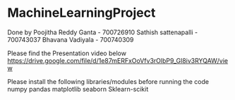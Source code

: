 # MachineLearningProject


Done by
 Poojitha Reddy Ganta - 700726910
 Sathish sattenapalli - 700743037
 Bhavana Vadiyala - 700740309

Please find the Presentation video below
https://drive.google.com/file/d/1e87mERFxOoVfv3rOlbP9_Gl8iv3RYQAW/view

Please install the following libraries/modules before running the code
numpy
pandas
matplotlib
seaborn
Sklearn-scikit
